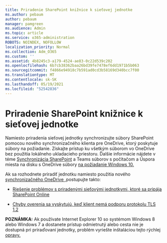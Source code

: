 ```yaml
---
title: Priradenie SharePoint knižnice k sieťovej jednotke
ms.author: pebaum
author: pebaum
manager: pamgreen
ms.audience: Admin
ms.topic: article
ms.service: o365-administration
ROBOTS: NOINDEX, NOFOLLOW
localization_priority: Normal
ms.collection: Adm_O365
ms.custom: ''
ms.assetid: 4b8245c3-a179-4524-ae83-0c22d539c202
ms.openlocfilehash: 6b7cb38362baa26bd39fe7478ef6dd1971b5b063
ms.sourcegitcommit: f4866e94918c7b591ad0cd3b58169d340bcc7f00
ms.translationtype: MT
ms.contentlocale: sk-SK
ms.lasthandoff: 05/19/2021
ms.locfileid: "52542836"
---
```

# <a name="map-a-sharepoint-library-to-a-network-drive"></a>Priradenie SharePoint knižnice k sieťovej jednotke

Namiesto priradenia sieťovej jednotky synchronizujte súbory SharePoint pomocou nového synchronizačného klienta pre OneDrive, ktorý poskytuje súbory na požiadanie. Získajte prístup ku všetkým súborom vo OneDrive bez použitia lokálneho ukladacieho priestoru. Ďalšie informácie nájdete v téme [Synchronizácia SharePoint](https://support.microsoft.com/office/sync-sharepoint-and-teams-files-with-your-computer-6de9ede8-5b6e-4503-80b2-6190f3354a88) a Teams súborov s počítačom a Úspora miesta na disku s OneDrive súbory [na požiadanie Windows 10.](https://support.microsoft.com/office/save-disk-space-with-onedrive-files-on-demand-for-windows-10-0e6860d3-d9f3-4971-b321-7092438fb38e)

Ak sa rozhodnete priradiť jednotku namiesto použitia nového [synchronizačného OneDrive ,](https://support.microsoft.com/office/sync-sharepoint-and-teams-files-with-your-computer-6de9ede8-5b6e-4503-80b2-6190f3354a88)postupujte takto:

- [Riešenie problémov s priradenými sieťovými jednotkymi, ktoré sa pripája SharePoint Online](/sharepoint/support/administration/troubleshoot-mapped-network-drives)

- [Chyby overenia sa vyskytujú, keď klient nemá podporu protokolu TLS 1.2](/sharepoint/troubleshoot/administration/authentication-errors-tls12-support#network-drive-mapped-to-a-sharepoint-library)  

**POZNÁMKA:** Ak používate Internet Explorer 10 so systémom Windows 8 alebo Windows 7 a  dostanete prístup  odmietnutý alebo cesta nie je dostupná pri priraďovaní jednotky, problém vyriešte inštaláciou tejto rýchlej [opravy.](https://support.microsoft.com/topic/error-when-you-open-a-sharepoint-document-library-in-windows-explorer-or-map-a-network-drive-to-the-library-after-you-install-internet-explorer-10-96e640ba-059f-9b09-bb91-2a0319ee8b1d)